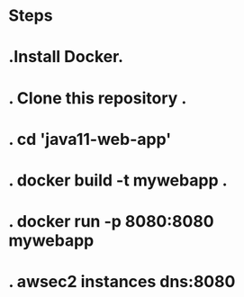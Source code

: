 # Steps
# .Install Docker.
# . Clone this repository .
# . cd 'java11-web-app'
# . docker build -t mywebapp .
# . docker run -p 8080:8080 mywebapp
# . awsec2 instances dns:8080
